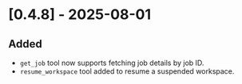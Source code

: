 # [0.4.8] - 2025-08-01

## Added

- `get_job` tool now supports fetching job details by job ID.
- `resume_workspace` tool added to resume a suspended workspace.
